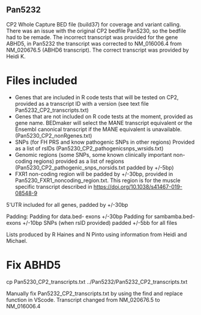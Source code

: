 ## Pan5232

CP2 Whole Capture BED file (build37) for coverage and variant calling.
There was an issue with the original CP2 bedfile Pan5230, so the bedfile had to be remade. The incorrect transcript was provided for the gene ABHD5, in Pan5232 the transcript was corrected to NM_016006.4 from NM_020676.5 (ABHD6 transcript). The correct transcript was provided by Heidi K.

# Files included
- Genes that are included in R code tests that will be tested on CP2, provided as a transcript ID with a version (see text file Pan5232_CP2_transcripts.txt)
- Genes that are not included on R code tests at the moment, provided as gene name. BEDmaker will select the MANE transcript equivalent or the Ensembl canonical transcript if the MANE equivalent is unavailable. (Pan5230_CP2_nonRgenes.txt)
- SNPs (for FH PRS and know pathogenic SNPs in other regions) Provided as a list of rsIDs (Pan5230_CP2_pathogenicsnps_wrsids.txt)
- Genomic regions (some SNPs, some known clinically important non-coding regions) provided as a list of regions
(Pan5230_CP2_pathogenic_snps_norsids.txt padded by +/-5bp)
- FXR1 non-coding region will be padded by +/-30bp, provided in Pan5230_FXR1_noncoding_region.txt. This region is for the muscle specific transcript described in https://doi.org/10.1038/s41467-019-08548-9

5'UTR included for all genes, padded by +/-30bp

Padding:
Padding for data.bed- exons +/-30bp
Padding for sambamba.bed- exons +/-10bp
SNPs (when rsID provided) padded +/-5bb for all files

Lists produced by R Haines and N Pinto using information from Heidi and Michael. 

# Fix ABHD5
cp Pan5230_CP2_transcripts.txt ../Pan5232/Pan5232_CP2_transcripts.txt

Manually fix Pan5232_CP2_transcripts.txt by using the find and replace function in VScode.
Transcript changed from NM_020676.5 to NM_016006.4


